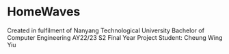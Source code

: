 # HomeWaves
Created in fulfilment of Nanyang Technological University Bachelor of Computer Engineering AY22/23 S2 Final Year Project 
Student: Cheung Wing Yiu
